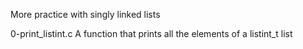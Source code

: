More practice with singly linked lists

0-print_listint.c
A function that prints all the elements of a listint_t list